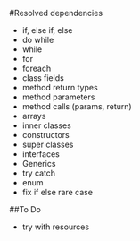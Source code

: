#Resolved dependencies
* if, else if, else
* do while
* while
* for
* foreach
* class fields
* method return types
* method parameters
* method calls (params, return)
* arrays
* inner classes
* constructors
* super classes
* interfaces
* Generics
* try catch
* enum
* fix if else rare case

##To Do
* try with resources
